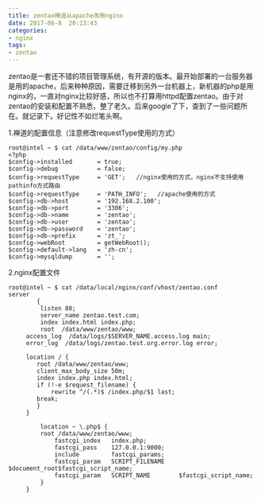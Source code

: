 ```yaml
---
title: zentao禅道从apache改用nginx
date: 2017-06-8  20:13:43
categories:
- nginx
tags:
- zentao
---
```


<!-- more -->

zentao是一套还不错的项目管理系统，有开源的版本。最开始部署的一台服务器是用的apache，后来种种原因，需要迁移到另外一台机器上，新机器的php是用nginx的，一直对nginx比较好感，所以也不打算用httpd配置zentao。由于对zentao的安装和配置不熟悉，整了老久。后来google了下，查到了一些问题所在。就记录下。好记性不如烂笔头啊。

1.禅道的配置信息（注意修改requestType使用的方式）

```shell
root@intel ~ $ cat /data/www/zentao/config/my.php
<?php
$config->installed       = true;
$config->debug           = false;
$config->requestType     = 'GET';   //nginx使用的方式，nginx不支持使用pathinfo方式路由
$config->requestType     = 'PATH_INFO';   //apache使用的方式
$config->db->host        = '192.168.2.100';
$config->db->port        = '3306';
$config->db->name        = 'zentao';
$config->db->user        = 'zentao';
$config->db->password    = 'zentao';
$config->db->prefix      = 'zt_';
$config->webRoot         = getWebRoot();
$config->default->lang   = 'zh-cn';
$config->mysqldump       = '';
```

2.nginx配置文件

```shell
root@intel ~ $ cat /data/local/nginx/conf/vhost/zentao.conf
server
        {
         listen 80;
         server_name zentao.test.com;
         index index.html index.php;
         root  /data/www/zentao/www;
     access_log  /data/logs/$SERVER_NAME.access.log main;
	 error_log  /data/logs/zentao.test.org.error.log error;

	 location / {
	 	root /data/www/zentao/www;
		client_max_body_size 50m;
		index index.php index.html;
		if (!-e $request_filename) {
			rewrite ^/(.*)$ /index.php/$1 last;
		break;
		}
	 }

         location ~ \.php$ {
		 root /data/www/zentao/www;
	         fastcgi_index   index.php;
	         fastcgi_pass    127.0.0.1:9000;
	         include         fastcgi_params;
	         fastcgi_param   SCRIPT_FILENAME    $document_root$fastcgi_script_name;
		 	 fastcgi_param   SCRIPT_NAME        $fastcgi_script_name;
	 	 }
	 }
```

